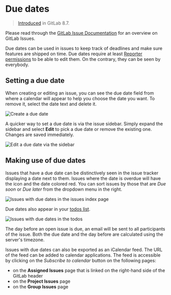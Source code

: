 # Due dates

> [Introduced](https://gitlab.com/gitlab-org/gitlab-ce/merge_requests/3614) in GitLab 8.7.

Please read through the [GitLab Issue Documentation](index.md) for an overview on GitLab Issues.

Due dates can be used in issues to keep track of deadlines and make sure
features are shipped on time. Due dates require at least [Reporter permissions](../../permissions.md#project-members-permissions)
to be able to edit them. On the contrary, they can be seen by everybody.

## Setting a due date

When creating or editing an issue, you can see the due date field from where
a calendar will appear to help you choose the date you want. To remove it,
select the date text and delete it.

![Create a due date](img/due_dates_create.png)

A quicker way to set a due date is via the issue sidebar. Simply expand the
sidebar and select **Edit** to pick a due date or remove the existing one.
Changes are saved immediately.

![Edit a due date via the sidebar](img/due_dates_edit_sidebar.png)

## Making use of due dates

Issues that have a due date can be distinctively seen in the issue tracker
displaying a date next to them. Issues where the date is overdue will have
the icon and the date colored red. You can sort issues by those that are
_Due soon_ or _Due later_ from the dropdown menu in the right.

![Issues with due dates in the issues index page](img/due_dates_issues_index_page.png)

Due dates also appear in your [todos list](../../../workflow/todos.md).

![Issues with due dates in the todos](img/due_dates_todos.png)

The day before an open issue is due, an email will be sent to all participants
of the issue. Both the due date and the day before are calculated using the
server's timezone.

Issues with due dates can also be exported as an iCalendar feed. The URL of the
feed can be added to calendar applications. The feed is accessible by clicking
on the _Subscribe to calendar_ button on the following pages:

- on the **Assigned Issues** page that is linked on the right-hand side of the
  GitLab header
- on the **Project Issues** page
- on the **Group Issues** page

